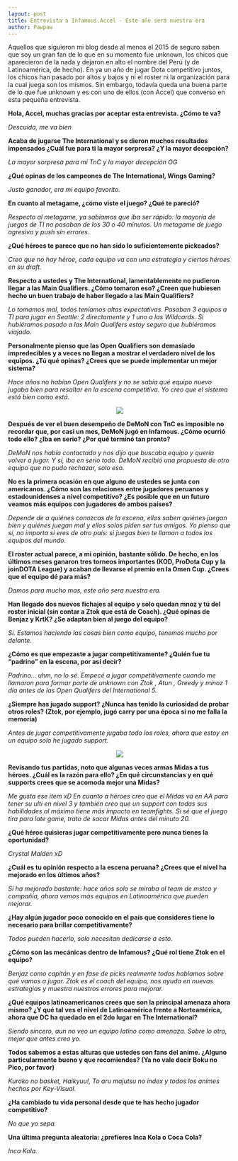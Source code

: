 ```yaml
---
layout: post
title: Entrevista a Infamous.Accel - Este año será nuestra era
author: Pawpaw
---
```


Aquellos que siguieron mi blog desde al menos el 2015 de seguro saben que soy un gran fan de lo que en su momento fue unknown, los chicos que aparecieron de la nada y dejaron en alto el nombre del Perú (y de Latinoamérica, de hecho). En ya un año de jugar Dota competitivo juntos, los chicos han pasado por altos y bajos y ni el roster ni la organización para la cual juega son los mismos. Sin embargo, todavía queda una buena parte de lo que fue unknown y es con uno de ellos (con Accel) que converso en esta pequeña entrevista.

**Hola, Accel, muchas gracias por aceptar esta entrevista. ¿Cómo te va?**

_Descuida, me va bien_

**Acaba de jugarse The International y se dieron muchos resultados impensados ¿Cuál fue para ti la mayor sorpresa? ¿Y la mayor decepción?**

_La mayor sorpresa para mí TnC y la mayor decepción OG_

**¿Qué opinas de los campeones de The International, Wings Gaming?**

_Justo ganador, era mi equipo favorito._

**En cuanto al metagame, ¿cómo viste el juego? ¿Qué te pareció?**

_Respecto al metagame, ya sabíamos que iba ser rápido: la mayoría de juegos de TI no pasaban de los 30 o 40 minutos. Un metagame de juego agresivo y push sin errores._

**¿Qué héroes te parece que no han sido lo suficientemente pickeados?**

_Creo que no hay héroe, cada equipo va con una estrategia y ciertos héroes en su draft._

**Respecto a ustedes y The International, lamentablemente no pudieron llegar a las Main Qualifiers. ¿Cómo tomaron eso? ¿Creen que hubiesen hecho un buen trabajo de haber llegado a las Main Qualifiers?**

_Lo tomamos mal, todos teníamos altas expectativas. Pasaban 3 equipos a TI para jugar en Seattle: 2 directamente y 1 uno a las Wildcards. Si hubiéramos pasado a las Main Qualifers estoy seguro que hubiéramos viajado._

**Personalmente pienso que las Open Qualifiers son demasiado impredecibles y a veces no llegan a mostrar el verdadero nivel de los equipos. ¿Tú qué opinas? ¿Crees que se puede implementar un mejor sistema?**

_Hace años no habían Open Qualifers y no se sabía qué equipo nuevo jugaba bien para resaltar en la escena competitiva. Yo creo que el sistema está bien como está._

<p align="center">
  <img src="http://pawpaw.me/images/posts/accel1.jpg">
</p>

**Después de ver el buen desempeño de DeMoN con TnC es imposible no recordar que, por casi un mes, DeMoN jugó en Infamous. ¿Cómo ocurrió todo ello? ¿Iba en serio? ¿Por qué terminó tan pronto?**

_DeMoN nos había contactado y nos dijo que buscaba equipo y quería volver a jugar. Y sí, iba en serio todo. DeMoN recibió una propuesta de otro equipo que no pudo rechazar, solo eso._

**No es la primera ocasión en que alguno de ustedes se junta con americanos. ¿Cómo son las relaciones entre jugadores peruanos y estadounidenses a nivel competitivo? ¿Es posible que en un futuro veamos más equipos con jugadores de ambos países?**

_Depende de a quiénes conozcas de la escena, ellos saben quiénes juegan bien y quiénes juegan mal y ellos solos piden ser tus amigos. Yo pienso que sí, no importa si eres de otro país: si juegas bien te llaman a todos los equipos del mundo._

**El roster actual parece, a mi opinión, bastante sólido. De hecho, en los últimos meses ganaron tres torneos importantes (KOD, ProDota Cup y la joinDOTA League) y acaban de llevarse el premio en la Omen Cup. ¿Crees que el equipo dé para más?**

_Damos para mucho mas, este año sera nuestra era._

**Han llegado dos nuevos fichajes al equipo y solo quedan mnoz y tú del roster inicial (sin contar a Ztok que está de Coach). ¿Qué opinas de Benjaz y KrtK? ¿Se adaptan bien al juego del equipo?**

_Si. Estamos haciendo las cosas bien como equipo, tenemos mucho por delante._

**¿Cómo es que empezaste a jugar competitivamente? ¿Quién fue tu “padrino” en la escena, por así decir?**

_Padrino… uhm, no lo sé. Empecé a jugar competitivamente cuando me llamaron para formar parte de unknown con Ztok , Atun , Greedy y minoz 1 día antes de las Open Qualifers del International 5._

**¿Siempre has jugado support? ¿Nunca has tenido la curiosidad de probar otros roles? (Ztok, por ejemplo, jugó carry por una época si no me falla la memoria)**

_Antes de jugar competitivamente jugaba todo los roles, ahora que estoy en un equipo solo he jugado support._

<p align="center">
  <img src="http://pawpaw.me/images/posts/accel2.jpg">
</p>

**Revisando tus partidas, noto que algunas veces armas Midas a tus héroes. ¿Cuál es la razón para ello? ¿En qué circunstancias y en qué supports crees que se acomoda mejor una Midas?**

_Me gusta ese item xD En cuanto a héroes creo que el Midas va en AA para tener su ulti en nivel 3 y también creo que un support con todas sus habilidades al máximo tiene más impacto en teamfights. Si sé que el juego tira para late game, trato de sacar Midas antes del minuto 20._

**¿Qué héroe quisieras jugar competitivamente pero nunca tienes la oportunidad?**

_Crystal Maiden xD_

**¿Cuál es tu opinión respecto a la escena peruana? ¿Crees que el nivel ha mejorado en los últimos años?**

_Sí ha mejorado bastante: hace años solo se miraba al team de mstco y compañía, ahora vemos más equipos en Latinoamérica que pueden mejorar._

**¿Hay algún jugador poco conocido en el país que consideres tiene lo necesario para brillar competitivamente?**

_Todos pueden hacerlo, solo necesitan dedicarse a esto._

**¿Cómo son las mecánicas dentro de Infamous? ¿Qué rol tiene Ztok en el equipo?**

_Benjaz como capitán y en fase de picks realmente todos hablamos sobre qué vamos a jugar. Ztok es el coach del equipo, nos ayuda en nuevas estrategias y muestra nuestros errores para mejorar._

**¿Qué equipos latinoamericanos crees que son la principal amenaza ahora mismo? ¿Y qué tal ves el nivel de Latinoamérica frente a Norteamérica, ahora que DC ha quedado en el 2do lugar en The International?**

_Siendo sincero, aun no veo un equipo latino como amenaza. Sobre lo otro, mejor que antes creo yo._

**Todos sabemos a estas alturas que ustedes son fans del anime. ¿Alguno particularmente bueno y que recomiendes? (Ya no vale decir Boku no Pico, por favor)**

_Kuroko no basket, Haikyuu!, To aru majutsu no index y todos los animes hechos por Key-Visual._

**¿Ha cambiado tu vida personal desde que te has hecho jugador competitivo?**

_No que yo sepa._

**Una última pregunta aleatoria: ¿prefieres Inca Kola o Coca Cola?**

_Inca Kola._